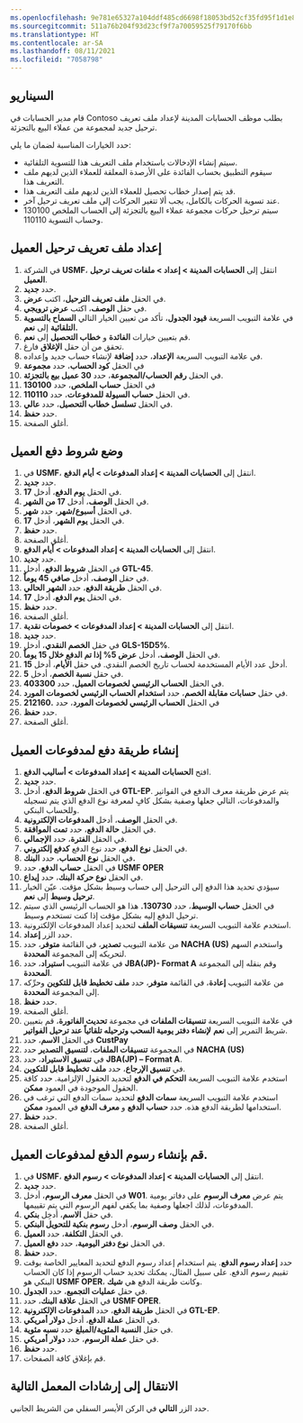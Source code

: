 ```yaml
---
ms.openlocfilehash: 9e781e65327a104ddf485cd6698f18053bd52cf35fd95f1d1e833ac337d52c0b
ms.sourcegitcommit: 511a76b204f93d23cf9f7a70059525f79170f6bb
ms.translationtype: HT
ms.contentlocale: ar-SA
ms.lasthandoff: 08/11/2021
ms.locfileid: "7058798"
---
```

## <a name="scenario"></a>السيناريو

قام مدير الحسابات في Contoso بطلب موظف الحسابات المدينة لإعداد ملف تعريف ترحيل جديد لمجموعة من عملاء البيع بالتجزئة.

حدد الخيارات المناسبة لضمان ما يلي:

-   سيتم إنشاء الإدخالات باستخدام ملف التعريف هذا للتسوية التلقائية.
-   سيقوم التطبيق بحساب الفائدة على الأرصدة المعلقة للعملاء الذين لديهم ملف التعريف هذا.
-   قد يتم إصدار خطاب تحصيل للعملاء الذين لديهم ملف التعريف هذا.
-   عند تسوية الحركات بالكامل، يجب ألا تتغير الحركات إلى ملف تعريف ترحيل آخر.
-   سيتم ترحيل حركات مجموعة عملاء البيع بالتجزئة إلى الحساب الملخص 130100 وحساب التسوية 110110.


## <a name="set-up-a-customer-posting-profile"></a>إعداد ملف تعريف ترحيل العميل

1.  في الشركة **USMF**، انتقل إلى **الحسابات المدينة > إعداد > ملفات تعريف ترحيل العميل**.
2.  حدد **جديد**.
3.  في الحقل **ملف تعريف الترحيل**، اكتب **عرض**.
4.  في حقل **الوصف**، اكتب **عرض ترويجي**.
5.  في علامة التبويب السريعة **قيود الجدول**، تأكد من تعيين الخيار التالي **السماح بالتسوية التلقائية** إلى **نعم.**
6.  قم بتعيين خيارات **الفائدة** و **خطاب التحصيل** إلى **نعم**.
7.  تحقق من أن حقل **الإغلاق** فارغ.
8.  في علامة التبويب السريعة **الإعداد**، حدد **إضافة** لإنشاء حساب جديد وإعداده.
9.  في الحقل **كود الحساب**، حدد **مجموعة**
10. في الحقل **رقم الحساب/المجموعة**، حدد **30 عميل بيع بالتجزئة**.
11. في الحقل **حساب الملخص**، حدد **130100**
12. في الحقل **حساب السيولة للمدفوعات**، حدد **110110**.
13. في الحقل **تسلسل خطاب التحصيل**، حدد **عالي**.
14. حدد **حفظ**.
15. أغلق الصفحة.

## <a name="establish-customer-payment-terms"></a>‏‫وضع شروط دفع العميل‬

1.  في **USMF**، انتقل إلى **الحسابات المدينة > إعداد المدفوعات > أيام الدفع**.
2.  حدد **جديد**.
3.  في الحقل **يوم الدفع**، أدخل **17**.
4.  في الحقل **الوصف**، أدخل **17 من الشهر**.
5.  في الحقل **أسبوع/شهر**، حدد **شهر**.
6.  في الحقل **يوم الشهر**، أدخل **17**.
7.  حدد **حفظ**.
8.  أغلق الصفحة.
9.  انتقل إلى **الحسابات المدينة > إعداد المدفوعات > أيام الدفع**.
10. حدد **جديد**. 
11. في الحقل **شروط الدفع**، أدخل **GTL-45**.
12. في حقل **الوصف**، أدخل **صافي 45 يوماً**.
13. في الحقل **طريقة الدفع**، حدد **الشهر الحالي**. 
14. في الحقل **يوم الدفع**، أدخل **17**. 
15. حدد **حفظ**.
16. أغلق الصفحة.
17. انتقل إلى **الحسابات المدينة > إعداد المدفوعات > خصومات نقدية**.
18. حدد **جديد**.
19. في حقل **الخصم النقدي**، أدخل **GLS-15D5%**.
20. في الحقل **الوصف**، أدخل **عرض 5% إذا تم الدفع خلال 15 يوماً**.
21. أدخل عدد الأيام المستخدمة لحساب تاريخ الخصم النقدي. في حقل **الأيام**، أدخل **15**. 
22. في حقل **نسبة الخصم**، أدخل **5**.
23. في الحقل **الحساب الرئيسي لخصومات العميل**، حدد **403300**.
24. في حقل **حسابات مقابلة الخصم**، حدد **استخدام الحساب الرئيسي لخصومات المورد**.
25. في الحقل **الحساب الرئيسي لخصومات المورد**، حدد **.212160** 
26. حدد **حفظ**.
27. أغلق الصفحة.

## <a name="create-a-method-of-payment-for-customer-payments"></a>إنشاء طريقة دفع لمدفوعات العميل

1.  افتح **الحسابات المدينة > إعداد المدفوعات > أساليب الدفع**.
2.  حدد **جديد**.
3.  في الحقل **شروط الدفع**، أدخل **GTL-EP**. يتم عرض طريقة معرف الدفع في الفواتير والمدفوعات، التالي جعلها وصفية بشكل كافٍ لمعرفة نوع الدفع الذي يتم تسجيله وللحساب البنكي.
4.  في الحقل **الوصف**، أدخل **المدفوعات الإلكترونية**.
5.  في الحقل **حالة الدفع**، حدد **تمت الموافقة**. 
6.  في الحقل **الفترة**، حدد **الإجمالي**. 
7.  في الحقل **نوع الدفع**، حدد نوع الدفع **كدفع إلكتروني**. 
8.  في الحقل **نوع الحساب**، حدد **البنك.**
9.  في الحقل **حساب الدفع**، حدد **USMF OPER**
10. في الحقل **نوع حركة البنك**، حدد **إيداع**. 
11. سيؤدي تحديد هذا الدفع إلى الترحيل إلى حساب وسيط بشكل مؤقت.
    عيّن الخيار **ترحيل وسيط** إلى **نعم**. 
12. في الحقل **حساب الوسيط**، حدد **130730.** هذا هو الحساب الرئيسي الذي سيتم ترحيل الدفع إليه بشكل مؤقت إذا كنت تستخدم وسيط.
13. استخدم علامة التبويب السريعة **تنسيقات الملف** لتحديد إعداد المدفوعات الإلكترونية. 
14. حدد الزر **إعداد**.
14. من علامة التبويب **تصدير**، في القائمة **متوفر**، حدد **NACHA (US)** واستخدم السهم لتحريكه إلى المجموعة **المحددة**. 
15. في علامة التبويب **استيراد**، حدد **JBA(JP)- Format A** وقم بنقله إلى المجموعة **المحددة**.
16. من علامة التبويب **إعادة**، في القائمة **متوفر**، حدد **ملف تخطيط قابل للتكوين** وحرِّكه إلى المجموعة **المحددة**. 
17. حدد **حفظ**.
18. أغلق الصفحة.
19. في علامة التبويب السريعة **تنسيقات الملفات** في مجموعة **تحديث الفاتورة**، قم بتعيين شريط التمرير إلى **نعم** **لإنشاء دفتر يومية السحب وترحيله تلقائياً عند ترحيل الفواتير**.
20. في الحقل **الاسم**، حدد **CustPay**
21. في المجموعة **تنسيقات الملفات**، **لتنسيق التصدير** حدد **NACHA (US)**
22. في **تنسيق الاستيراد**، حدد **JBA(JP) – Format A**.
23. في **تنسيق الإرجاع**، حدد **ملف تخطيط قابل للتكوين**. 
24. استخدم علامة التبويب السريعة **التحكم في الدفع** لتحديد الحقول الإلزامية. حدد كافة الحقول الموجودة في العمود **ممكن**.
25. استخدم علامة التبويب السريعة **سمات الدفع** لتحديد سمات الدفع التي ترغب في استخدامها لطريقة الدفع هذه. حدد **حساب الدفع** و **معرف الدفع** في العمود **ممكن**.
26. حدد **حفظ**.
27. أغلق الصفحة.

## <a name="create-payment-fees-for-customer-payments"></a>قم بإنشاء رسوم الدفع لمدفوعات العميل.

1.  في **USMF**، انتقل إلى **الحسابات المدينة > إعداد المدفوعات > رسوم الدفع**.
2.  حدد **جديد‎**.
3.  في الحقل **معرف الرسوم**، أدخل **W01**. يتم عرض **معرف الرسوم** على دفاتر يومية المدفوعات، لذلك اجعلها وصفية بما يكفي لفهم الرسوم التي يتم تقييمها.
4.  في حقل **الاسم**، أدخِل **بنكي**.
5.  في الحقل **وصف الرسوم**، أدخل **رسوم بنكية للتحويل البنكي**.
6.  في الحقل **التكلفة**، حدد **العميل**.
7.  في الحقل **نوع دفتر اليومية**، حدد **دفع العميل**.
8.  حدد **حفظ**.
9. حدد **إعداد رسوم الدفع**. يتم استخدام إعداد رسوم الدفع لتحديد المعايير الخاصة بوقت تقييم رسوم الدفع. على سبيل المثال، يمكنك تحديد حساب الرسوم إذا كان الحساب البنكي هو **USMF OPER**، وكانت طريقة الدفع هي **شيك**.
10. في حقل **عمليات التجميع**، حدد **الجدول**. 
11. في الحقل **علاقة البنك**، حدد **USMF OPER**.
12. في الحقل **طريقة الدفع**، حدد **المدفوعات الإلكترونية GTL-EP**.
13. في الحقل **عملة الدفع**، أدخل **دولار أمريكي**. 
14. في حقل **النسبة المئوية/المبلغ** حدد **نسبه مئوية**.  
15. في حقل **عملة الرسوم**، حدد **دولار أمريكي**.
16. حدد **حفظ**.
17. قم بإغلاق كافة الصفحات.

## <a name="go-to-the-next-lab-instructions"></a>الانتقال إلى إرشادات المعمل التالية 
 
حدد الزر **التالي** في الركن الأيسر السفلي من الشريط الجانبي. 
